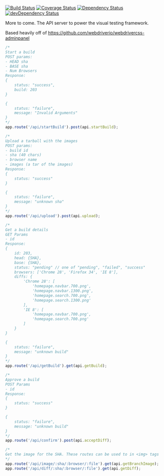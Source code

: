 [![Build Status](https://travis-ci.org/thea-diffing/api.svg?branch=master)](https://travis-ci.org/thea-diffing/api)
[![Coverage Status](https://coveralls.io/repos/thea-diffing/api/badge.svg?branch=master)](https://coveralls.io/r/thea-diffing/api?branch=master)
[![Dependency Status](https://david-dm.org/thea-diffing/api.svg)](https://david-dm.org/thea-diffing/api)
[![devDependency Status](https://david-dm.org/thea-diffing/api/dev-status.svg)](https://david-dm.org/thea-diffing/api#info=devDependencies)

More to come. The API server to power the visual testing framework.

Based heavily off of https://github.com/webdriverio/webdrivercss-adminpanel

```javascript
/*
Start a build
POST params:
- HEAD sha
- BASE sha
- Num Browsers
Response:
{
    status: "success",
    build: 203
}

{
    status: "failure",
    message: "Invalid Arguments"
}
*/
app.route('/api/startBuild').post(api.startBuild);

/*
Upload a tarball with the images
POST params:
- build id
- sha (40 chars)
- browser name
- images (a tar of the images)
Response:
{
    status: "success"
}

{
    status: "failure",
    message: "unknown sha"
}
*/
app.route('/api/upload').post(api.upload);

/*
Get a build details
GET Params
- id
Response:
{
    id: 203,
    head: {SHA},
    base: {SHA},
    status: "pending" // one of "pending", "failed", "success"
    browsers: ['Chrome 28', 'Firefox 34', 'IE 8'],
    diffs: {
        'Chrome 28': [
            'homepage.navbar.700.png',
            'homepage.navbar.1300.png',
            'homepage.search.700.png',
            'homepage.search.1300.png'
        ],
        'IE 8': [
            'homepage.navbar.700.png',
            'homepage.search.700.png'
        ]
    }
}

{
    status: "failure",
    message: "unknown build"
}
*/
app.route('/api/getBuild').get(api.getBuild);

/*
Approve a build
POST Params
- id
Response:
{
    status: "success"
}

{
    status: "failure",
    message: "unknown build"
}
*/
app.route('/api/confirm').post(api.acceptDiff);

/*
Get the image for the SHA. These routes can be used to in <img> tags
*/
app.route('/api/image/:sha/:browser/:file').get(api.getBranchImage);
app.route('/api/diff/:sha/:browser/:file').get(api.getDiff);
```
